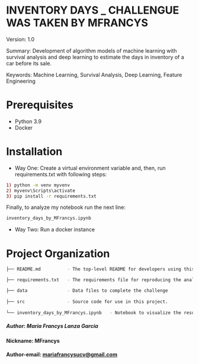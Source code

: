 # INVENTORY DAYS _ CHALLENGUE WAS TAKEN BY MFRANCYS

Version: 1.0

Summary: Development of algorithm models of machine learning with survival analysis
and deep learning to estimate the days in inventory of a car before its sale.

Keywords: Machine Learning, Survival Analysis, Deep Learning, Feature Engineering

# Prerequisites
- Python 3.9
- Docker

# Installation
- Way One: Create a virtual environment variable and, then, run requirements.txt with following steps:
```bash
1) python -m venv myvenv
2) myvenv\Scripts\activate
3) pip install -r requirements.txt
```
Finally, to analyze my notebook run the next line:
```bash
inventory_days_by_MFrancys.ipynb
```

- Way Two: Run a docker instance

# Project Organization
```bash
├── README.md          - The top-level README for developers using this project.

├── requirements.txt   - The requirements file for reproducing the analysis environment, e.g.

├── data               - Data files to complete the challenge
  
├── src                - Source code for use in this project.
          
└── inventory_days_by_MFrancys.ipynb   - Notebook to visualize the results of my challengue
```




##### Author: Maria Francys Lanza Garcia
#### Nickname: MFrancys
#### Author-email: mariafrancysucv@gmail.com